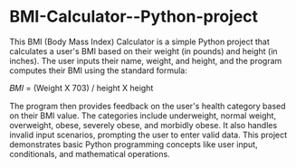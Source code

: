 # BMI-Calculator--Python-project

This BMI (Body Mass Index) Calculator is a simple Python project that calculates a user's BMI based on their weight (in pounds) and height (in inches). The user inputs their name, weight, and height, and the program computes their BMI using the standard formula:

𝐵𝑀𝐼 = (Weight X 703) / height X height

​The program then provides feedback on the user's health category based on their BMI value. The categories include underweight, normal weight, overweight, obese, severely obese, and morbidly obese. It also handles invalid input scenarios, prompting the user to enter valid data. This project demonstrates basic Python programming concepts like user input, conditionals, and mathematical operations.

